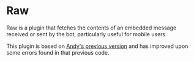 # Raw 
Raw is a plugin that fetches the contents of an embedded message received or sent by the bot, particularly useful for mobile users.

This plugin is based on [Andy's previous version](https://github.com/matrix2113/modmail-plugins/tree/master/raw) and has improved upon some errors found in that previous code.
